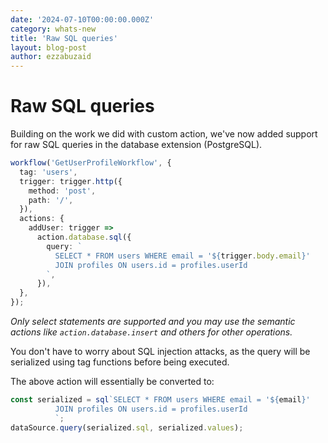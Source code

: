 ```yaml
---
date: '2024-07-10T00:00:00.000Z'
category: whats-new
title: 'Raw SQL queries'
layout: blog-post
author: ezzabuzaid
---
```


# Raw SQL queries

Building on the work we did with custom action, we've now added support for raw SQL queries in the database extension (PostgreSQL).

```ts
workflow('GetUserProfileWorkflow', {
  tag: 'users',
  trigger: trigger.http({
    method: 'post',
    path: '/',
  }),
  actions: {
    addUser: trigger =>
      action.database.sql({
        query: `
          SELECT * FROM users WHERE email = '${trigger.body.email}'
          JOIN profiles ON users.id = profiles.userId
        `,
      }),
  },
});
```

_Only select statements are supported and you may use the semantic actions like `action.database.insert` and others for other operations._

You don't have to worry about SQL injection attacks, as the query will be serialized using tag functions before being executed.

The above action will essentially be converted to:

```ts
const serialized = sql`SELECT * FROM users WHERE email = '${email}'
          JOIN profiles ON users.id = profiles.userId
          `;
dataSource.query(serialized.sql, serialized.values);
```
